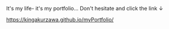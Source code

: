 It's my life- it's my portfolio...
Don't hesitate and click the link ↓

https://kingakurzawa.github.io/myPortfolio/